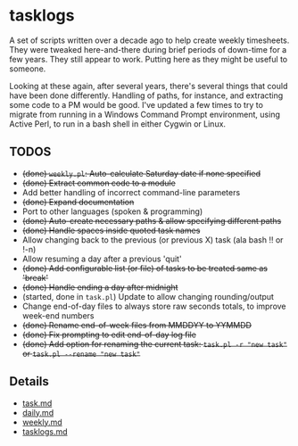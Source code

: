 # tasklogs

A set of scripts written over a decade ago to help create weekly timesheets.
They were tweaked here-and-there during brief periods of down-time for a few years.
They still appear to work.  Putting here as they might be useful to someone.

Looking at these again, after several years, there's several things that could have
been done differently.  Handling of paths, for instance, and extracting some code
to a PM would be good.  I've updated a few times to try to migrate from running in
a Windows Command Prompt environment, using Active Perl, to run in a bash shell in
either Cygwin or Linux.

## TODOS

- ~~(done) `weekly.pl`: Auto-calculate Saturday date if none specified~~
- ~~(done) Extract common code to a module~~
- Add better handling of incorrect command-line parameters
- ~~(done) Expand documentation~~
- Port to other languages (spoken & programming)
- ~~(done) Auto-create necessary paths & allow specifying different paths~~
- ~~(done) Handle spaces inside quoted task names~~
- Allow changing back to the previous (or previous X) task (ala bash !! or !-n)
- Allow resuming a day after a previous 'quit'
- ~~(done) Add configurable list (or file) of tasks to be treated same as 'break'~~
- ~~(done) Handle ending a day after midnight~~
- (started, done in `task.pl`) Update to allow changing rounding/output
- Change end-of-day files to always store raw seconds totals, to improve week-end numbers
- ~~(done) Rename end-of-week files from MMDDYY to YYMMDD~~
- ~~(done) Fix prompting to edit end-of-day log file~~
- ~~(done) Add option for renaming the current task: `task.pl -r "new task"` or `task.pl --rename "new task"`~~

## Details

- [task.md](task.md)
- [daily.md](daily.md)
- [weekly.md](weekly.md)
- [tasklogs.md](tasklogs.md)

